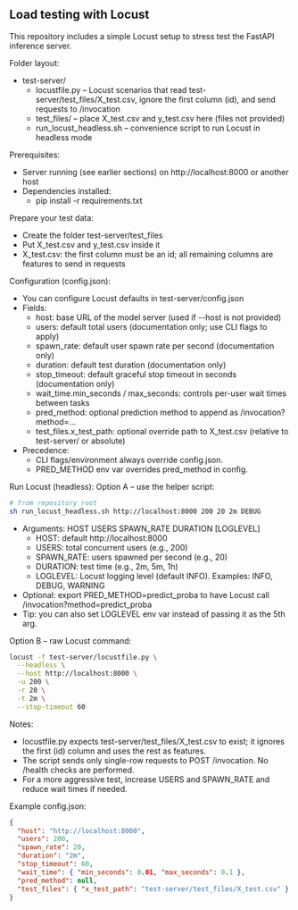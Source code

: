 
## Load testing with Locust
This repository includes a simple Locust setup to stress test the FastAPI inference server.

Folder layout:
- test-server/
  - locustfile.py – Locust scenarios that read test-server/test_files/X_test.csv, ignore the first column (id), and send requests to /invocation
  - test_files/ – place X_test.csv and y_test.csv here (files not provided)
  - run_locust_headless.sh – convenience script to run Locust in headless mode

Prerequisites:
- Server running (see earlier sections) on http://localhost:8000 or another host
- Dependencies installed:
  - pip install -r requirements.txt

Prepare your test data:
- Create the folder test-server/test_files
- Put X_test.csv and y_test.csv inside it
- X_test.csv: the first column must be an id; all remaining columns are features to send in requests

Configuration (config.json):
- You can configure Locust defaults in test-server/config.json
- Fields:
  - host: base URL of the model server (used if --host is not provided)
  - users: default total users (documentation only; use CLI flags to apply)
  - spawn_rate: default user spawn rate per second (documentation only)
  - duration: default test duration (documentation only)
  - stop_timeout: default graceful stop timeout in seconds (documentation only)
  - wait_time.min_seconds / max_seconds: controls per-user wait times between tasks
  - pred_method: optional prediction method to append as /invocation?method=...
  - test_files.x_test_path: optional override path to X_test.csv (relative to test-server/ or absolute)
- Precedence:
  - CLI flags/environment always override config.json.
  - PRED_METHOD env var overrides pred_method in config.

Run Locust (headless):
Option A – use the helper script:
```bash
# from repository root
sh run_locust_headless.sh http://localhost:8000 200 20 2m DEBUG
```
- Arguments: HOST USERS SPAWN_RATE DURATION [LOGLEVEL]
  - HOST: default http://localhost:8000
  - USERS: total concurrent users (e.g., 200)
  - SPAWN_RATE: users spawned per second (e.g., 20)
  - DURATION: test time (e.g., 2m, 5m, 1h)
  - LOGLEVEL: Locust logging level (default INFO). Examples: INFO, DEBUG, WARNING
- Optional: export PRED_METHOD=predict_proba to have Locust call /invocation?method=predict_proba
- Tip: you can also set LOGLEVEL env var instead of passing it as the 5th arg.

Option B – raw Locust command:
```bash
locust -f test-server/locustfile.py \
  --headless \
  --host http://localhost:8000 \
  -u 200 \
  -r 20 \
  -t 2m \
  --stop-timeout 60
```

Notes:
- locustfile.py expects test-server/test_files/X_test.csv to exist; it ignores the first (id) column and uses the rest as features.
- The script sends only single-row requests to POST /invocation. No /health checks are performed.
- For a more aggressive test, increase USERS and SPAWN_RATE and reduce wait times if needed.

Example config.json:
```json
{
  "host": "http://localhost:8000",
  "users": 200,
  "spawn_rate": 20,
  "duration": "2m",
  "stop_timeout": 60,
  "wait_time": { "min_seconds": 0.01, "max_seconds": 0.1 },
  "pred_method": null,
  "test_files": { "x_test_path": "test-server/test_files/X_test.csv" }
}
```

